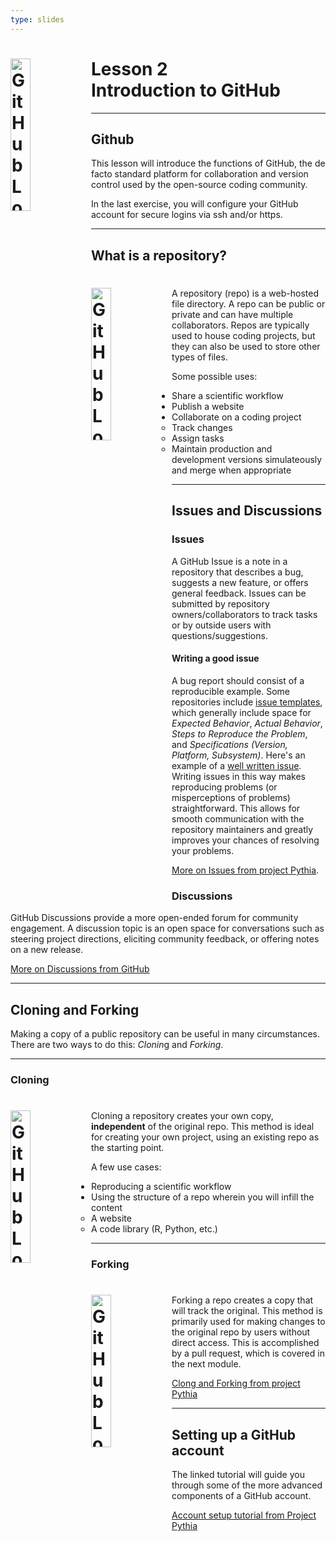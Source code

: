 ```yaml
---
type: slides
---
```


<div><h1><img src="https://foundations.projectpythia.org/_images/GitHub-logo.png" alt="GitHub Logo" width=25% align="left"/> Lesson 2<br>Introduction to GitHub</h1></div>

---

## Github

This lesson will introduce the functions of GitHub, the de facto standard platform for collaboration and version control used by the open-source coding community.

In the last exercise, you will configure your GitHub account for secure logins via ssh and/or https.

---

## What is a repository?

<div><h1><img src="https://docs.github.com/assets/cb-29762/images/help/repository/repo-create-global-nav-update.png" alt="GitHub Logo" width=25% align="left"/></h1></div>

A repository (repo) is a web-hosted file directory. A repo can be public or private and can have multiple collaborators. Repos are typically used to house coding projects, but they can also be used to store other types of files.





Some possible uses:

* Share a scientific workflow
* Publish a website
* Collaborate on a coding project
  * Track changes
  * Assign tasks
  * Maintain production and development versions simulateously and merge when appropriate

---
## Issues and Discussions

### Issues

A GitHub Issue is a note in a repository that describes a bug, suggests a new feature, or offers general feedback. Issues can be submitted by repository owners/collaborators to track tasks or by outside users with questions/suggestions. 

#### Writing a good issue

A bug report should consist of a reproducible example. Some repositories include [issue templates](https://github.com/stevemao/github-issue-templates?tab=readme-ov-file), which generally include space for <em>Expected Behavior</em>, <em>Actual Behavior</em>, <em>Steps to Reproduce the Problem</em>, and <em>Specifications (Version, Platform, Subsystem)</em>. Here's an example of a [well written issue](https://github.com/LinkedEarth/Pyleoclim_util/issues/469). Writing issues in this way makes reproducing problems (or misperceptions of problems) straightforward. This allows for smooth communication with the repository maintainers and greatly improves your chances of resolving your problems.

[More on Issues from project Pythia](https://foundations.projectpythia.org/foundations/github/github-issues.html).

### Discussions

GitHub Discussions provide a more open-ended forum for community engagement. A discussion topic is an open space for conversations such as steering project directions, eliciting community feedback, or offering notes on a new release.

[More on Discussions from GitHub](https://resources.github.com/devops/process/planning/discussions/)

---
## Cloning and Forking

Making a copy of a public repository can be useful in many circumstances. There are two ways to do this: <em>Clonin</em>g and <em>Forking</em>.

---

### Cloning

<div><h1><img src="https://docs.github.com/assets/cb-60499/images/help/repository/https-url-clone-cli.png" alt="GitHub Logo" width=25% align="left"/></h1></div>

Cloning a repository creates your own copy, <strong>independent</strong> of the original repo. This method is ideal for creating your own project, using an existing repo as the starting point.

A few use cases:

* Reproducing a scientific workflow
* Using the structure of a repo wherein you will infill the content
  * A website
  * A code library (R, Python, etc.)

---

### Forking
<div><h1><img src="https://user-images.githubusercontent.com/17777237/54873012-40fa5b00-4dd6-11e9-98e0-cc436426c720.png" alt="GitHub Logo" width=25% align="left"/></h1></div>

Forking a repo creates a copy that will track the original. This method is primarily used for making changes to the original repo by users without direct access. This is accomplished by a pull request, which is covered in the next module.

[Clong and Forking from project Pythia](https://foundations.projectpythia.org/foundations/github/github-cloning-forking.html)

---

## Setting up a GitHub account

The linked tutorial will guide you through some of the more advanced components of a GitHub account.

[Account setup tutorial from Project Pythia](https://foundations.projectpythia.org/foundations/github/github-setup-advanced.html)


